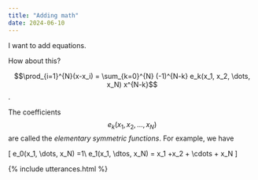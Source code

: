 ```yaml
---
title: "Adding math"
date: 2024-06-10
---
```


I want to add equations. 

How about this?

$$\prod_{i=1}^{N}(x-x_i) = \sum_{k=0}^{N} (-1)^{N-k} e_k(x_1, x_2, \dots, x_N) x^{N-k}$$. 

The coefficients $$e_k(x_1, x_2, \dots, x_N)$$ are called the *elementary symmetric functions*. For example, we have

\[
e_0(x_1, \dots, x_N) =1\\
e_1(x_1, \dtos, x_N) = x_1 +x_2 + \cdots + x_N
\]

{% include utterances.html %}
